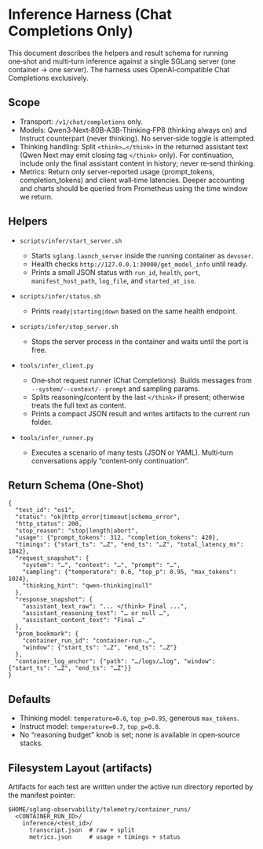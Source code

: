 # Inference Harness (Chat Completions Only)

This document describes the helpers and result schema for running one‑shot and
multi‑turn inference against a single SGLang server (one container → one
server). The harness uses OpenAI‑compatible Chat Completions exclusively.

## Scope

- Transport: `/v1/chat/completions` only.
- Models: Qwen3‑Next‑80B‑A3B‑Thinking‑FP8 (thinking always on) and Instruct
  counterpart (never thinking). No server‑side toggle is attempted.
- Thinking handling: Split `<think>…</think>` in the returned assistant text
  (Qwen Next may emit closing tag `</think>` only). For continuation, include
  only the final assistant content in history; never re‑send thinking.
- Metrics: Return only server‑reported usage (prompt_tokens, completion_tokens)
  and client wall‑time latencies. Deeper accounting and charts should be
  queried from Prometheus using the time window we return.

## Helpers

- `scripts/infer/start_server.sh`
  - Starts `sglang.launch_server` inside the running container as `devuser`.
  - Health checks `http://127.0.0.1:30000/get_model_info` until ready.
  - Prints a small JSON status with `run_id`, `health`, `port`, `manifest_host_path`,
    `log_file`, and `started_at_iso`.

- `scripts/infer/status.sh`
  - Prints `ready|starting|down` based on the same health endpoint.

- `scripts/infer/stop_server.sh`
  - Stops the server process in the container and waits until the port is free.

- `tools/infer_client.py`
  - One‑shot request runner (Chat Completions). Builds messages from
    `--system/--context/--prompt` and sampling params.
  - Splits reasoning/content by the last `</think>` if present; otherwise treats
    the full text as content.
  - Prints a compact JSON result and writes artifacts to the current run folder.

- `tools/infer_runner.py`
  - Executes a scenario of many tests (JSON or YAML). Multi‑turn conversations
    apply “content‑only continuation”.

## Return Schema (One‑Shot)

```
{
  "test_id": "os1",
  "status": "ok|http_error|timeout|schema_error",
  "http_status": 200,
  "stop_reason": "stop|length|abort",
  "usage": {"prompt_tokens": 312, "completion_tokens": 420},
  "timings": {"start_ts": "…Z", "end_ts": "…Z", "total_latency_ms": 1842},
  "request_snapshot": {
    "system": "…", "context": "…", "prompt": "…",
    "sampling": {"temperature": 0.6, "top_p": 0.95, "max_tokens": 1024},
    "thinking_hint": "qwen-thinking|null"
  },
  "response_snapshot": {
    "assistant_text_raw": "... </think> Final ...",
    "assistant_reasoning_text": "… or null …",
    "assistant_content_text": "Final …"
  },
  "prom_bookmark": {
    "container_run_id": "container-run-…",
    "window": {"start_ts": "…Z", "end_ts": "…Z"}
  },
  "container_log_anchor": {"path": "…/logs/…log", "window": {"start_ts": "…Z", "end_ts": "…Z"}}
}
```

## Defaults

- Thinking model: `temperature=0.6`, `top_p=0.95`, generous `max_tokens`.
- Instruct model: `temperature=0.7`, `top_p=0.8`.
- No “reasoning budget” knob is set; none is available in open‑source stacks.

## Filesystem Layout (artifacts)

Artifacts for each test are written under the active run directory reported by
the manifest pointer:

```
$HOME/sglang-observability/telemetry/container_runs/
  <CONTAINER_RUN_ID>/
    inference/<test_id>/
      transcript.json  # raw + split
      metrics.json     # usage + timings + status
```

